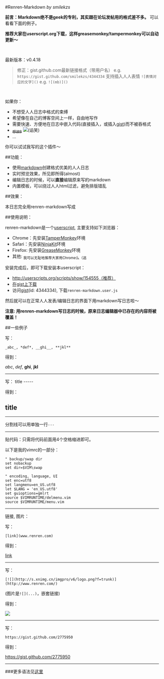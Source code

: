 #Renren-Markdown
_by smilekzs_

**前言：Markdown绝不是geek的专利，其实跟在论坛发帖用的格式差不多。** 可以看看下面的例子。

**推荐大家在userscript.org下载，这样greasemonkey/tampermonkey可以自动更新～**

<br/>

最新版本：v0.4.18

> 修正：gist.github.com最新链接格式（带用户名） e.g. `https://gist.github.com/smilekzs/4344334` 
> 支持插入人人表情 `![表情对应的文字]()` e.g. `![(mb)]()`  

<br/>

如果你：

* 不想受人人日志中格式的束缚
* 希望像在自己的博客空间上一样，自由地写作
* 需要快速、方便地在日志中嵌入代码(直接插入，或插入[gist](http://gist.github.com/))而不被吞格式
* <del><sub>想装B</sub></del> ![(谄笑)]()
* ...

你可以试试我写的这个插件～

##功能：

* 使用[markdown][]创建格式优美的人人日志
* 实时预览效果，所见即所得(almost)
* 编辑日志的时候，可以**直接**编辑原来写的markdown
* 内置模板，可以绕过人人html过滤，避免排版错乱

[markdown]: http://daringfireball.net/projects/markdown/

##效果：

本日志完全用renren-markdown写成

##使用说明：

renren-markdown是一个[userscript](http://userscripts.org), 主要支持如下浏览器：

* Chrome：先安装[TamperMonkey][]环境
* Safari：先安装[NinjaKit][]环境
* Firefox: 先安装[GreaseMonkey][]环境
* 其他: <sub>我可以无耻地推荐大家用Chrome么（逃</sub>

[TamperMonkey]: https://chrome.google.com/webstore/detail/tampermonkey/dhdgffkkebhmkfjojejmpbldmpobfkfo
[NinjaKit]: http://ss-o.net/safari/extension/NinjaKit.safariextz
[GreaseMonkey]: https://addons.mozilla.org/en-US/firefox/addon/greasemonkey/

安装完成后，即可下载安装本userscript：

* http://userscripts.org/scripts/show/154555（推荐）
* [在gist上下载][gist-raw]
* 访问[gist][](id: 4344334), 下载`renren-markdown.user.js`

然后就可以在正常人人发表/编辑日志的界面下用markdown写日志啦～

**注意: 用renren-markdown写日志的时候，原来日志编辑器中已存在的内容将被覆盖！**

[gist]: https://gist.github.com/4344334
[gist-raw]: https://gist.github.com/raw/4344334/fa291916bb9f5b7c6a32d2071bd451b0744b3f7a/renren-markdown.user.js

##一些例子

写：

    _abc_, *def*, __ghi__, **jkl**

得到：

_abc_, *def*, __ghi__, **jkl**

---

写：
    title
    -----

得到：

title
-----

---

分割线可以用单独一行`---`

---

贴代码：只需将代码前面用4个空格缩进即可。

以下是我的vimrc的一部分：

    " backup/swap dir
    set nobackup
    set dir=$VIM\swap

    " encoding, language, UI
    set enc=utf8
    set langmenu=en_US.utf8
    let $LANG = 'en_US.utf8'
    set guioptions=gmlrt
    source $VIMRUNTIME/delmenu.vim
    source $VIMRUNTIME/menu.vim

---

链接, 图片：

写：

    [link](www.renren.com)

得到：

[link](www.renren.com)

---

写：

    [![](http://s.xnimg.cn/imgpro/v6/logo.png?f=trunk)](http://www.renren.com/)
(图片是`![](...)`，嵌套链接)

得到：

[![](http://s.xnimg.cn/imgpro/v6/logo.png?f=trunk)](http://www.renren.com/)

---

写：

    https://gist.github.com/2775950

得到：

https://gist.github.com/2775950

---

###更多语法见[这里](http://daringfireball.net/projects/markdown/syntax)

